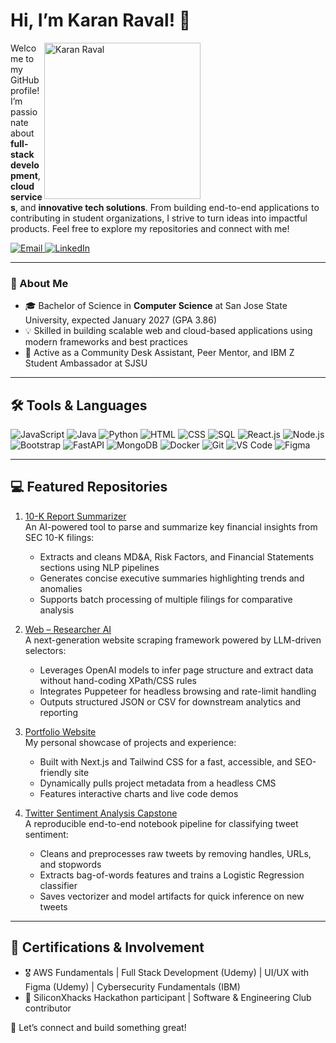 <!-- ─── PROFILE PICTURE + INTRO ───────────────────────────────────────────────── -->
# Hi, I’m Karan Raval! 👋

<img
  src="photo1.jpg"
  alt="Karan Raval"
  width="250"
  align="right"
  style="margin-right:200px;"
/>



Welcome to my GitHub profile! I’m passionate about **full-stack development**, **cloud services**, and **innovative tech solutions**. From building end-to-end applications to contributing in student organizations, I strive to turn ideas into impactful products. Feel free to explore my repositories and connect with me!

<!-- ─── CONTACT BUTTONS ────────────────────────────────────────────────────────── -->
<p align="left">
  <a href="mailto:karanraval3409@gmail.com">
    <img
      src="https://img.shields.io/badge/Email-karanraval3409%40gmail.com-D14836?style=for-the-badge&logo=gmail&logoColor=white"
      alt="Email"
    />
  </a>
  <a href="https://www.linkedin.com/in/karanraval05">
    <img
      src="https://img.shields.io/badge/LinkedIn-Karan%20Raval-0A66C2?style=for-the-badge&logo=linkedin&logoColor=white"
      alt="LinkedIn"
    />
  </a>
</p>

---

### 🔗 About Me

- 🎓 Bachelor of Science in **Computer Science** at San Jose State University, expected January 2027 (GPA 3.86)  
- 💡 Skilled in building scalable web and cloud-based applications using modern frameworks and best practices  
- 🤝 Active as a Community Desk Assistant, Peer Mentor, and IBM Z Student Ambassador at SJSU  

---

## 🛠️ Tools & Languages

<div align="left">
  <img src="https://img.shields.io/badge/JavaScript-%23F7DF1E?style=for-the-badge&logo=javascript&logoColor=black" alt="JavaScript" />
  <img src="https://img.shields.io/badge/Java-%23007396?style=for-the-badge&logo=java&logoColor=white" alt="Java" />
  <img src="https://img.shields.io/badge/Python-%233776AB?style=for-the-badge&logo=python&logoColor=white" alt="Python" />
  <img src="https://img.shields.io/badge/HTML-%23E34F26?style=for-the-badge&logo=html5&logoColor=white" alt="HTML" />
  <img src="https://img.shields.io/badge/CSS-%231572B6?style=for-the-badge&logo=css3&logoColor=white" alt="CSS" />
  <img src="https://img.shields.io/badge/SQL-%23448AFF?style=for-the-badge&logo=postgresql&logoColor=white" alt="SQL" />
  <img src="https://img.shields.io/badge/React-%2361DAFB?style=for-the-badge&logo=react&logoColor=black" alt="React.js" />
  <img src="https://img.shields.io/badge/Node.js-%23339933?style=for-the-badge&logo=nodedotjs&logoColor=white" alt="Node.js" />
  <img src="https://img.shields.io/badge/Bootstrap-%23563D7C?style=for-the-badge&logo=bootstrap&logoColor=white" alt="Bootstrap" />
  <img src="https://img.shields.io/badge/FastAPI-%23009688?style=for-the-badge&logo=fastapi&logoColor=white" alt="FastAPI" />
  <img src="https://img.shields.io/badge/MongoDB-%2347A248?style=for-the-badge&logo=mongodb&logoColor=white" alt="MongoDB" />
  <img src="https://img.shields.io/badge/Docker-%232496ED?style=for-the-badge&logo=docker&logoColor=white" alt="Docker" />
  <img src="https://img.shields.io/badge/Git-%23F05032?style=for-the-badge&logo=git&logoColor=white" alt="Git" />
  <img src="https://img.shields.io/badge/VS%20Code-%23007ACC?style=for-the-badge&logo=visualstudiocode&logoColor=white" alt="VS Code" />
  <img src="https://img.shields.io/badge/Figma-%23F24E1E?style=for-the-badge&logo=figma&logoColor=white" alt="Figma" />
</div>

---

## 💻 Featured Repositories

1. [10-K Report Summarizer](https://github.com/karan6705/10-K-Report-Summarizer)  
   An AI-powered tool to parse and summarize key financial insights from SEC 10-K filings:  
   - Extracts and cleans MD&A, Risk Factors, and Financial Statements sections using NLP pipelines  
   - Generates concise executive summaries highlighting trends and anomalies  
   - Supports batch processing of multiple filings for comparative analysis  

2. [Web – Researcher AI](https://github.com/karan6705/Web-Scraper-AI)  
   A next-generation website scraping framework powered by LLM-driven selectors:  
   - Leverages OpenAI models to infer page structure and extract data without hand-coding XPath/CSS rules  
   - Integrates Puppeteer for headless browsing and rate-limit handling  
   - Outputs structured JSON or CSV for downstream analytics and reporting  

3. [Portfolio Website](https://github.com/karan6705/KaranR-Portfolio)  
   My personal showcase of projects and experience:  
   - Built with Next.js and Tailwind CSS for a fast, accessible, and SEO-friendly site  
   - Dynamically pulls project metadata from a headless CMS  
   - Features interactive charts and live code demos
     
4. [Twitter Sentiment Analysis Capstone](https://github.com/karan6705/Twitter-Sentiment-Analysis)  
   A reproducible end-to-end notebook pipeline for classifying tweet sentiment:  
   - Cleans and preprocesses raw tweets by removing handles, URLs, and stopwords  
   - Extracts bag-of-words features and trains a Logistic Regression classifier  
   - Saves vectorizer and model artifacts for quick inference on new tweets  
 

---

## 📜 Certifications & Involvement

- 🎖️ AWS Fundamentals | Full Stack Development (Udemy) | UI/UX with Figma (Udemy) | Cybersecurity Fundamentals (IBM)
- 🎯 SiliconXhacks Hackathon participant | Software & Engineering Club contributor  

🔗 Let’s connect and build something great!
